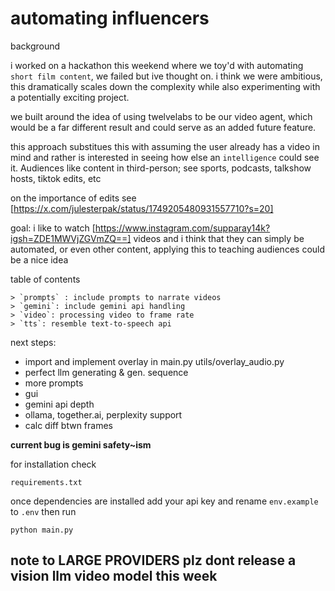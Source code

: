 # automating influencers

background

i worked on a hackathon this weekend where we toy'd with automating `short film content`, we failed but ive thought on. i think we were ambitious, this dramatically scales down the complexity while also experimenting with a potentially exciting project.

we built around the idea of using twelvelabs to be our video agent, which would be a far different result and could serve as an added future feature.

this approach substitues this with assuming the user already has a video in mind and rather is interested in seeing how else an `intelligence` could see it. Audiences like content in third-person; see sports, podcasts, talkshow hosts, tiktok edits, etc

on the importance of edits see
[https://x.com/julesterpak/status/1749205480931557710?s=20]
    
goal: i like to watch [https://www.instagram.com/supparay14k?igsh=ZDE1MWVjZGVmZQ==] videos and i think that they can simply be automated, or even other content, applying this to teaching audiences could be a nice idea 

table of contents

    > `prompts` : include prompts to narrate videos
    > `gemini`: include gemini api handling
    > `video`: processing video to frame rate
    > `tts`: resemble text-to-speech api

next steps: 
- import and implement overlay in main.py utils/overlay_audio.py
- perfect llm generating & gen. sequence
- more prompts
- gui
- gemini api depth
- ollama, together.ai, perplexity support
- calc diff btwn frames

**current bug is gemini safety~ism**

for installation check
``` 
requirements.txt
```

once dependencies are installed 
add your api key and rename `env.example` to `.env`
then run
```
python main.py
```
## note to LARGE PROVIDERS plz dont release a vision llm video model this week
